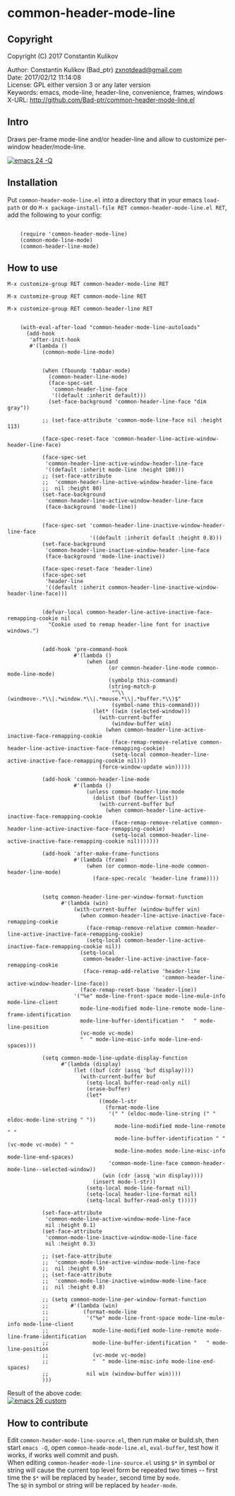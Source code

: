# common-header-mode-line  

## Copyright  

Copyright (C) 2017 Constantin Kulikov  

Author: Constantin Kulikov (Bad_ptr) <zxnotdead@gmail.com>  
Date: 2017/02/12 11:14:08  
License: GPL either version 3 or any later version  
Keywords: emacs, mode-line, header-line, convenience, frames, windows  
X-URL: http://github.com/Bad-ptr/common-header-mode-line.el  

## Intro  

Draws per-frame mode-line and/or header-line and allow to customize per-window header/mode-line.  

[![emacs 24 -Q](screenshots/emacs24Q_th.jpg)](screenshots/emacs24Q.jpg)


## Installation  

Put `common-header-mode-line.el` into a directory that in your emacs `load-path` 
or do `M-x package-install-file RET common-header-mode-line.el RET`, 
add the following to your config:  

```elisp

    (require 'common-header-mode-line)
    (common-mode-line-mode)
    (common-header-line-mode)

```

## How to use  

`M-x customize-group RET common-header-mode-line RET`  

`M-x customize-group RET common-mode-line RET`  

`M-x customize-group RET common-header-line RET`  


```elisp

    (with-eval-after-load "common-header-mode-line-autoloads"
      (add-hook
       'after-init-hook
       #'(lambda ()
           (common-mode-line-mode)


           (when (fboundp 'tabbar-mode)
             (common-header-line-mode)
             (face-spec-set
              'common-header-line-face
              '((default :inherit default)))
             (set-face-background 'common-header-line-face "dim gray"))

           ;; (set-face-attribute 'common-mode-line-face nil :height 113)

           (face-spec-reset-face 'common-header-line-active-window-header-line-face)

           (face-spec-set
            'common-header-line-active-window-header-line-face
            '((default :inherit mode-line :height 100)))
           ;; (set-face-attribute
           ;;  'common-header-line-active-window-header-line-face
           ;;  nil :height 80)
           (set-face-background
            'common-header-line-active-window-header-line-face
            (face-background 'mode-line))


           (face-spec-set 'common-header-line-inactive-window-header-line-face
                          '((default :inherit default :height 0.8)))
           (set-face-background
            'common-header-line-inactive-window-header-line-face
            (face-background 'mode-line-inactive))

           (face-spec-reset-face 'header-line)
           (face-spec-set
            'header-line
            '((default :inherit common-header-line-inactive-window-header-line-face)))


           (defvar-local common-header-line-active-inactive-face-remapping-cookie nil
             "Cookie used to remap header-line font for inactive windows.")


           (add-hook 'pre-command-hook
                     #'(lambda ()
                         (when (and
                                (or common-header-line-mode common-mode-line-mode)
                                (symbolp this-command)
                                (string-match-p
                                 "^\\(windmove-.*\\|.*window.*\\|.*mouse.*\\|.*buffer.*\\)$"
                                 (symbol-name this-command)))
                           (let* ((win (selected-window)))
                             (with-current-buffer
                                 (window-buffer win)
                               (when common-header-line-active-inactive-face-remapping-cookie
                                 (face-remap-remove-relative common-header-line-active-inactive-face-remapping-cookie)
                                 (setq-local common-header-line-active-inactive-face-remapping-cookie nil)))
                             (force-window-update win)))))

           (add-hook 'common-header-line-mode
                     #'(lambda ()
                         (unless common-header-line-mode
                           (dolist (buf (buffer-list))
                             (with-current-buffer buf
                               (when common-header-line-active-inactive-face-remapping-cookie
                                 (face-remap-remove-relative common-header-line-active-inactive-face-remapping-cookie)
                                 (setq-local common-header-line-active-inactive-face-remapping-cookie nil)))))))

           (add-hook 'after-make-frame-functions
                     #'(lambda (frame)
                         (when (or common-mode-line-mode common-header-line-mode)
                           (face-spec-recalc 'header-line frame))))


           (setq common-header-line-per-window-format-function
                 #'(lambda (win)
                     (with-current-buffer (window-buffer win)
                       (when common-header-line-active-inactive-face-remapping-cookie
                         (face-remap-remove-relative common-header-line-active-inactive-face-remapping-cookie)
                         (setq-local common-header-line-active-inactive-face-remapping-cookie nil))
                       (setq-local
                        common-header-line-active-inactive-face-remapping-cookie
                        (face-remap-add-relative 'header-line
                                                 'common-header-line-active-window-header-line-face))
                       (face-remap-reset-base 'header-line))
                     '("%e" mode-line-front-space mode-line-mule-info mode-line-client
                       mode-line-modified mode-line-remote mode-line-frame-identification
                       mode-line-buffer-identification "   " mode-line-position
                       (vc-mode vc-mode)
                       "  " mode-line-misc-info mode-line-end-spaces)))

           (setq common-mode-line-update-display-function
                 #'(lambda (display)
                     (let ((buf (cdr (assq 'buf display))))
                       (with-current-buffer buf
                         (setq-local buffer-read-only nil)
                         (erase-buffer)
                         (let*
                             ((mode-l-str
                               (format-mode-line
                                '(" " (eldoc-mode-line-string (" " eldoc-mode-line-string " "))
                                  mode-line-modified mode-line-remote " "
                                  mode-line-buffer-identification " " (vc-mode vc-mode) " "
                                  mode-line-modes mode-line-misc-info mode-line-end-spaces)
                                'common-mode-line-face common-header-mode-line--selected-window))
                              (win (cdr (assq 'win display))))
                           (insert mode-l-str))
                         (setq-local mode-line-format nil)
                         (setq-local header-line-format nil)
                         (setq-local buffer-read-only t)))))

           (set-face-attribute
            'common-mode-line-active-window-mode-line-face
            nil :height 0.1)
           (set-face-attribute
            'common-mode-line-inactive-window-mode-line-face
            nil :height 0.3)

           ;; (set-face-attribute
           ;;  'common-mode-line-active-window-mode-line-face
           ;;  nil :height 0.9)
           ;; (set-face-attribute
           ;;  'common-mode-line-inactive-window-mode-line-face
           ;;  nil :height 0.8)

           ;; (setq common-mode-line-per-window-format-function
           ;;       #'(lambda (win)
           ;;           (format-mode-line
           ;;            '("%e" mode-line-front-space mode-line-mule-info mode-line-client
           ;;              mode-line-modified mode-line-remote mode-line-frame-identification
           ;;              mode-line-buffer-identification "   " mode-line-position
           ;;              (vc-mode vc-mode)
           ;;              "  " mode-line-misc-info mode-line-end-spaces)
           ;;            nil win (window-buffer win))))
           )))

```

Result of the above code:  
[![emacs 26 custom](screenshots/emacs26custom_th.jpg)](screenshots/emacs26custom.jpg)


## How to contribute  

Edit `common-header-mode-line-source.el`, then run make or build.sh, 
then start `emacs -Q`, open `common-heade-mode-line.el`, `eval-buffer`, 
test how it works, if works well commit and push.  
When editing `common-header-mode-line-source.el` using `$*` in symbol or string will 
cause the current top level form be repeated two times 
-- first time the `$*` will be replaced by `header`, second time by `mode`.  
The `$@` in symbol or string will be replaced by `header-mode`.  
